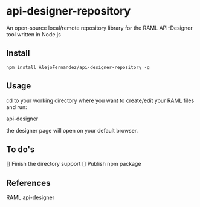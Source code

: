 api-designer-repository
=======================

An open-source local/remote repository library for the RAML API-Designer tool written in Node.js


## Install

    npm install AlejoFernandez/api-designer-repository -g

## Usage

cd to your working directory where you want to create/edit your RAML files and run:

   api-designer

the designer page will open on your default browser.

## To do's

[] Finish the directory support
[] Publish npm package


## References

RAML
api-designer



